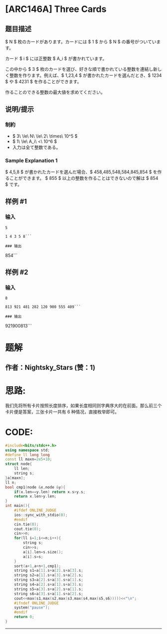 # [ARC146A] Three Cards

## 题目描述

[problemUrl]: https://atcoder.jp/contests/arc146/tasks/arc146_a

$ N $ 枚のカードがあります。カードには $ 1 $ から $ N $ の番号がついています。

カード $ i $ には正整数 $ A_i $ が書かれています。

この中から $ 3 $ 枚のカードを選び、好きな順で書かれている整数を連結し新しく整数を作ります。例えば、$ 1,23,4 $ が書かれたカードを選んだとき、$ 1234 $ や $ 4231 $ を作ることができます。

作ることのできる整数の最大値を求めてください。

## 说明/提示

### 制約

- $ 3\ \le\ N\ \le\ 2\ \times\ 10^5 $
- $ 1\ \le\ A_i\ <\ 10^6 $
- 入力は全て整数である。

### Sample Explanation 1

$ 4,5,8 $ が書かれたカードを選んだ場合、$ 458,485,548,584,845,854 $ を作ることができます。 $ 855 $ 以上の整数を作ることはできないので解は $ 854 $ です。

## 样例 #1

### 输入

```
5
1 4 3 5 8```

### 输出

```
854```

## 样例 #2

### 输入

```
8
813 921 481 282 120 900 555 409```

### 输出

```
921900813```

# 题解

## 作者：Nightsky_Stars (赞：1)

# 思路:
我们先将所有卡片按照长度排序，如果长度相同则字典序大的在前面。那么前三个卡片便是答案，三张卡片一共有 $6$ 种情况，直接枚举即可。

# CODE:


```cpp
#include<bits/stdc++.h>
using namespace std;
#define ll long long
const ll maxn=2e5+10;
struct node{
	ll len;
	string s;
}a[maxn];
ll n;
bool cmp1(node &x,node &y){
	if(x.len==y.len) return x.s>y.s;
	return x.len>y.len;
}
int main(){
	#ifdef ONLINE_JUDGE
    ios::sync_with_stdio(0);
    #endif
    cin.tie(0);
    cout.tie(0);
	cin>>n;
	for(ll i=1;i<=n;i++){
		string s;
		cin>>s;
		a[i].len=s.size();
		a[i].s=s;
	}
	sort(a+1,a+n+1,cmp1);
	string s1=a[1].s+a[2].s+a[3].s;
	string s2=a[1].s+a[3].s+a[2].s;
	string s3=a[2].s+a[3].s+a[1].s;
	string s4=a[2].s+a[1].s+a[3].s;
	string s5=a[3].s+a[2].s+a[1].s;
	string s6=a[3].s+a[1].s+a[2].s;
	cout<<max(s1,max(s2,max(s3,max(s4,max(s5,s6)))))<<"\n";
	#ifndef ONLINE_JUDGE
    system("pause");
    #endif
    return 0;
}

```

---

